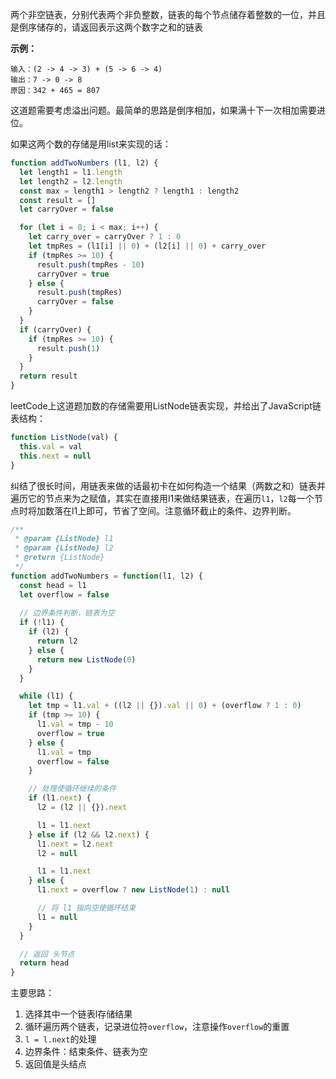 两个非空链表，分别代表两个非负整数，链表的每个节点储存着整数的一位，并且是倒序储存的，请返回表示这两个数字之和的链表

**示例：**
```
输入：(2 -> 4 -> 3) + (5 -> 6 -> 4)
输出：7 -> 0 -> 8
原因：342 + 465 = 807
```

这道题需要考虑溢出问题。最简单的思路是倒序相加，如果满十下一次相加需要进位。

如果这两个数的存储是用list来实现的话：

```js
function addTwoNumbers (l1, l2) {
  let length1 = l1.length
  let length2 = l2.length
  const max = length1 > length2 ? length1 : length2
  const result = []
  let carryOver = false

  for (let i = 0; i < max; i++) {
    let carry_over = carryOver ? 1 : 0
    let tmpRes = (l1[i] || 0) + (l2[i] || 0) + carry_over
    if (tmpRes >= 10) {
      result.push(tmpRes - 10)
      carryOver = true
    } else {
      result.push(tmpRes)
      carryOver = false
    }
  }
  if (carryOver) {
    if (tmpRes >= 10) {
      result.push(1)
    }
  }
  return result
}
```

leetCode上这道题加数的存储需要用ListNode链表实现，并给出了JavaScript链表结构：
```js
function ListNode(val) {
  this.val = val
  this.next = null
}
```

纠结了很长时间，用链表来做的话最初卡在如何构造一个结果（两数之和）链表并遍历它的节点来为之赋值，其实在直接用l1来做结果链表，在遍历`l1`，`l2`每一个节点时将加数落在l1上即可，节省了空间。注意循环截止的条件、边界判断。

```js
/**
 * @param {ListNode} l1
 * @param {ListNode} l2
 * @return {ListNode}
 */
function addTwoNumbers = function(l1, l2) {
  const head = l1
  let overflow = false
  
  // 边界条件判断，链表为空
  if (!l1) {
    if (l2) {
      return l2
    } else {
      return new ListNode(0)
    }
  }

  while (l1) {
    let tmp = l1.val + ((l2 || {}).val || 0) + (overflow ? 1 : 0)
    if (tmp >= 10) {
      l1.val = tmp - 10
      overflow = true
    } else {
      l1.val = tmp
      overflow = false
    }

    // 处理使循环继续的条件
    if (l1.next) {
      l2 = (l2 || {}).next

      l1 = l1.next
    } else if (l2 && l2.next) {
      l1.next = l2.next
      l2 = null

      l1 = l1.next
    } else {
      l1.next = overflow ? new ListNode(1) : null

      // 将 l1 指向空使循环结束
      l1 = null
    }
  }

  // 返回 头节点
  return head
}
```

主要思路：
1. 选择其中一个链表l存储结果 
2. 循环遍历两个链表，记录进位符`overflow`，注意操作`overflow`的重置
3. `l = l.next`的处理
4. 边界条件：结束条件、链表为空
5. 返回值是头结点